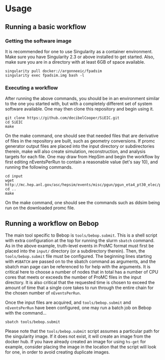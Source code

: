 # Usage

## Running a basic workflow
### Getting the software image
It is recommended for one to use Singularity as a container environment.  Make
sure you have Singularity 2.3 or above installed to get started.  Also, make
sure you are in a directory with at least 6GB of space available.

```
singularity pull docker://argonneeic/fpadsim
singularity exec fpadsim.img bash -l
```

### Executing a workflow
After running the above commands, you should be in an environment similar to
the one you started with, but with a completely different set of system
software available.  One may then clone this repository and begin using it.

```shell
git clone https://github.com/decibelCooper/SiEIC.git
cd SiEIC
make
```

On the make command, one should see that needed files that are derivative of
files in the repository are built, such as geometry conversions.  If promc
generator output files are placed into the input directory or subdirectories
therein, make will also create simulation, reconstruction, and analysis targets
for each file.  One may draw from HepSim and begin the workflow by first
editing nEventsPerRun to contain a reasonable value (let's say 10), and running
the following commands.

```shell
cd input
wget http://mc.hep.anl.gov/asc/hepsim/events/misc/pgun/pgun_eta4_pt30_elec/pgun_elec30gev_001.promc
cd ..
make
```

On the make command, one should see the commands such as ddsim being run on the
downloaded promc file.

## Running a workflow on Bebop
The main tool specific to Bebop is `tools/bebop.submit`.  This is a shell script with extra configuration at the top for running the slurm `sbatch` command.  As in the above example, truth-level events in ProMC format must first be placed into the `input/` directory (or a subdirectory therein).  Then, the `tools/bebop.submit` file must be configured.  The beginning lines starting with `#SBATCH` are passed on to the sbatch command as arguments, and the sbatch man page can be referenced to for help with the arguments.  It is critical here to choose a number of nodes that in total has a number of CPU cores that meets or exceeds the number of ProMC files in the input directory.  It is also critical that the requested time is chosen to exceed the amount of time that a single core takes to run through the entire chain for the chosen number of `nEventsPerRun`.

Once the input files are acquired, and `tools/bebop.submit` and `nEventsPerRun` have been configured, one may run a batch job on Bebop with the command...
```shell
sbatch tools/bebop.submit
```

Please note that the `tools/bebop.submit` script assumes a particular path for the singularity image.  If it does not exist, it will create an image from the docker hub.  If you have already created an image for using `hs-get` for example, consider placing the image in the location that the script will look for one, in order to avoid creating duplicate images.
